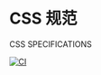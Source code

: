 # CSS 规范
CSS SPEC­I­FI­CA­TIONS

[![CI](https://github.com/zhanghecool/css/actions/workflows/ci.yml/badge.svg)](https://github.com/zhanghecool/css/actions/workflows/ci.yml)
